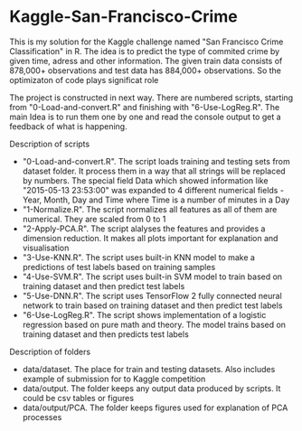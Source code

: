 # Kaggle-San-Francisco-Crime
This is my solution for the Kaggle challenge named "San Francisco Crime Classification" in R. The idea is to predict the type of commited crime by given time, adress and other information. The given train data consists of  878,000+ observations and test data has 884,000+ observations. So the optimizaton of code plays significat role

The project is constructed in next way. There are numbered scripts, starting from "0-Load-and-convert.R" and finishing with "6-Use-LogReg.R". The main Idea is to run them one by one and read the console output to get a feedback of what is happening.

Description of scripts
<ul>
  <li>"0-Load-and-convert.R". The script loads training and testing sets from dataset folder. It process them in a way that all strings will be replaced by numbers. The special field Data which showed information like "2015-05-13 23:53:00" was expanded to 4 different numerical fields - Year, Month, Day and Time where Time is a number of minutes in a Day   </li>
  <li>"1-Normalize.R". The script normalizes all features as all of them are numerical. They are scaled from 0 to 1</li>
  <li>"2-Apply-PCA.R". The script alalyses the features and provides a dimension reduction. It makes all plots important for explanation and visualisation</li>
  <li>"3-Use-KNN.R". The script uses built-in KNN model to make a predictions of test labels based on training samples</li>
  <li>"4-Use-SVM.R". The script uses built-in SVM model to train based on training dataset and then predict test labels</li>
  <li>"5-Use-DNN.R". The script uses TensorFlow 2 fully connected neural network to train based on training dataset and then predict test labels</li>
  <li>"6-Use-LogReg.R". The script shows implementation of a logistic regression based on pure math and theory. The model trains based on training dataset and then predicts test labels</li>
</ul>

Description of folders
<ul>
  <li> data/dataset. The place for train and testing datasets. Also includes example of submission for to Kaggle competition</li>
  <li> data/output. The folder keeps any output data produced by scripts. It could be csv tables or figures</li>
  <li> data/output/PCA. The folder keeps figures used for explanation of PCA processes</li>
</ul>
